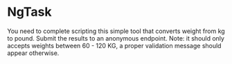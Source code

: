 # NgTask

You need to complete scripting this simple tool that converts weight from kg to pound. Submit the results to an anonymous endpoint.
Note: it should only accepts weights between 60 - 120 KG, a proper validation message should appear otherwise.